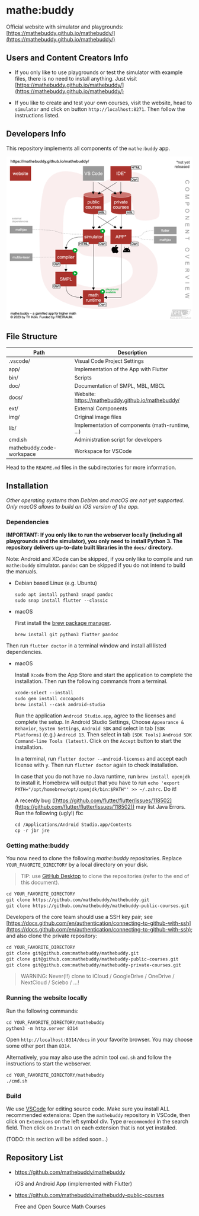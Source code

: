 # mathe:buddy

Official website with simulator and playgrounds: [https://mathebuddy.github.io/mathebuddy/](https://mathebuddy.github.io/mathebuddy/)

## Users and Content Creators Info

- If you only like to use playgrounds or test the simulator with example files, there is no need to install anything. Just visit [https://mathebuddy.github.io/mathebuddy/](https://mathebuddy.github.io/mathebuddy/)

- If you like to create and test your own courses, visit the website, head to `simulator` and click on button `http://localhost:8271`. Then follow the instructions listed.

## Developers Info

This repository implements all components of the `mathe:buddy` app.

<!-- for the iOS App Store and Google Playground.-->

![](img/mathebuddy-comp-diag.png)

## File Structure

| Path                      | Description                                       |
| ------------------------- | ------------------------------------------------- |
| .vscode/                  | Visual Code Project Settings                      |
| app/                      | Implementation of the App with Flutter            |
| bin/                      | Scripts                                           |
| doc/                      | Documentation of SMPL, MBL, MBCL                  |
| docs/                     | Website: https://mathebuddy.github.io/mathebuddy/ |
| ext/                      | External Components                               |
| img/                      | Original image files                              |
| lib/                      | Implementation of components (math-runtime, ...)  |
| cmd.sh                    | Administration script for developers              |
| mathebuddy.code-workspace | Workspace for VSCode                              |

Head to the `README.md` files in the subdirectories for more information.

## Installation

_Other operating systems than Debian and macOS are not yet supported. Only macOS allows to build an iOS version of the app._

### Dependencies

**IMPORTANT: If you only like to run the webserver locally (including all playgrounds and the simulator), you only need to install Python 3. The repository delivers up-to-date built libraries in the `docs/` directory.**

<!-- TODO: android SDK, XCode, ... -->

Note: Android and XCode can be skipped, if you only like to compile and run `mathe:buddy` simulator. `pandoc` can be skipped if you do not intend to build the manuals.

- Debian based Linux (e.g. Ubuntu)

  ```
  sudo apt install python3 snapd pandoc
  sudo snap install flutter --classic
  ```

- macOS

  First install the [brew package manager](https://brew.sh).

  ```
  brew install git python3 flutter pandoc
  ```

Then run `flutter doctor` in a terminal window and install all listed dependencies.

- macOS

  Install `Xcode` from the App Store and start the application to complete the installation.
  Then run the following commands from a terminal.

  ```
  xcode-select --install
  sudo gem install cocoapods
  brew install --cask android-studio
  ```

  Run the application `Android Studio.app`, agree to the licenses and complete the setup.
  In Android Studio Settings, Choose `Appearance & Behavior`, `System Settings`, `Android SDK` and select in tab `[SDK Platforms]` (e.g.) `Android 13`. Then select in tab `[SDK Tools]` `Android SDK Command-line Tools (latest)`. Click on the `Accept` button to start the installation.

  In a terminal, run `flutter doctor --android-licenses` and accept each license with `y`. Then run `flutter doctor` again to check installation.

  In case that you do not have no Java runtime, run `brew install openjdk` to install it. Homebrew will output that you have to run `echo 'export PATH="/opt/homebrew/opt/openjdk/bin:$PATH"' >> ~/.zshrc`. Do it!

  A recently bug ([https://github.com/flutter/flutter/issues/118502](https://github.com/flutter/flutter/issues/118502)) may list Java Errors. Run the following (ugly!) fix:

  ```
  cd /Applications/Android Studio.app/Contents
  cp -r jbr jre
  ```

  <!-- In case of Java Errors, run `export JAVA_HOME=/Applications/Android\ Studio.app/Contents/jbr/Contents/Home` and then run `flutter doctor` again.-->

### Getting mathe:buddy

You now need to clone the following _mathe:buddy_ repositories. Replace `YOUR_FAVORITE_DIRECTORY` by a local directory on your disk.

> TIP: use [GitHub Desktop](https://desktop.github.com) to clone the repositories (refer to the end of this document).

```
cd YOUR_FAVORITE_DIRECTORY
git clone https://github.com/mathebuddy/mathebuddy.git
git clone https://github.com/mathebuddy/mathebuddy-public-courses.git
```

Developers of the core team should use a SSH key pair; see
[https://docs.github.com/en/authentication/connecting-to-github-with-ssh](https://docs.github.com/en/authentication/connecting-to-github-with-ssh); and also clone the private repository:

```
cd YOUR_FAVORITE_DIRECTORY
git clone git@github.com:mathebuddy/mathebuddy.git
git clone git@github.com:mathebuddy/mathebuddy-public-courses.git
git clone git@github.com:mathebuddy/mathebuddy-private-courses.git
```

> WARNING: Never(!!) clone to iCloud / GoogleDrive / OneDrive / NextCloud / Sciebo / ...!

### Running the website locally

Run the following commands:

```
cd YOUR_FAVORITE_DIRECTORY/mathebuddy
python3 -m http.server 8314
```

Open `http://localhost:8314/docs` in your favorite browser. You may choose some other port than `8314`.

Alternatively, you may also use the admin tool `cmd.sh` and follow the instructions to start the webserver.

```
cd YOUR_FAVORITE_DIRECTORY/mathebuddy
./cmd.sh
```

### Build

We use [VSCode](https://code.visualstudio.com) for editing source code.
Make sure you install ALL recommended extensions: Open the `mathebuddy` repository in VSCode, then click on `Extensions` on the left symbol div. Type `@recommended` in the search field. Then click on `Install` on each extension that is not yet installed.

(TODO: this section will be added soon...)

## Repository List

<!--List of all repositories
Also consider the other repositories of this GitHub account. You will find a list below.-->

- https://github.com/mathebuddy/mathebuddy

  iOS and Android App (implemented with Flutter)

- https://github.com/mathebuddy/mathebuddy-public-courses

  Free and Open Source Math Courses

<!--
- https://github.com/mathebuddy/mathebuddy-downloads

  Downloadable toolchains and data for the mathe:buddy app (e.g. VSCode Plugins)

- https://github.com/mathebuddy/mathebuddy-compiler

  Course Description Language Compiler (converts human-readable course definitions into a machine-oriented language)

- https://github.com/mathebuddy/mathebuddy-smpl

  Simple Math Programming Language (SMPL) for the Web (used to create random math questions)

- https://github.com/mathebuddy/mathebuddy-simulator

  Course Simulator with Debugging Features (used in the web IDE and the VSCode plugins)

- https://github.com/mathebuddy/mathebuddy-math-runtime

  Simple Math Runtime for the App (partly based on SMPL)

- https://github.com/mathebuddy/mathebuddy-ide

  Web Editor to compose Courses for the App

- https://github.com/mathebuddy/mathebuddy-vscode-lang-ext

  Language Extension for Visual Studio Code (syntax and semantical highlighting)

- https://github.com/mathebuddy/mathebuddy-vscode-sim-ext

  Simulator Extension for Visual Studio Code (simulation)

- https://github.com/mathebuddy/mathebuddy-website

  Website for the MatheBuddy App (https://app.f07-its.fh-koeln.de)
-->
